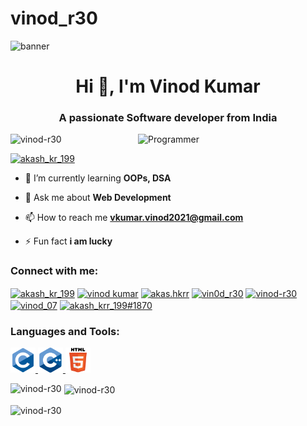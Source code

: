 # vinod_r30
<img src="https://1.bp.blogspot.com/-7A4WynwLsMw/XbBpCXG8fHI/AAAAAAAAMt4/uOa1bpLskYgrwGbllhSu2SDj_Mig8SXJQCLcBGAsYHQ/s1600/2000_600px.gif" alt="banner" >
<h1 align="center">Hi 👋, I'm Vinod Kumar</h1>
<h3 align="center">A passionate Software developer from India</h3>
<img align="right" src="https://yt3.ggpht.com/a/AGF-l79c84ovmkmu8N8X1BaM7t5QjsNglp5QGkBwGA=s900-c-k-c0xffffffff-no-rj-mo" alt="Programmer" width="300" >

<p align="left"> <img src="https://komarev.com/ghpvc/?username=vinod-r30&label=Profile%20views&color=0e75b6&style=flat" alt="vinod-r30" /> </p>

<p align="left"> <a href="https://twitter.com/akash_kr_199" target="blank"><img src="https://img.shields.io/twitter/follow/akash_kr_199?logo=twitter&style=for-the-badge" alt="akash_kr_199" /></a> </p>

- 🌱 I’m currently learning **OOPs, DSA**

- 💬 Ask me about **Web Development**

- 📫 How to reach me **vkumar.vinod2021@gmail.com**

- ⚡ Fun fact **i am lucky**

<h3 align="left">Connect with me:</h3>
<p align="left">
<a href="https://twitter.com/akash_kr_199" target="blank"><img align="center" src="https://raw.githubusercontent.com/rahuldkjain/github-profile-readme-generator/master/src/images/icons/Social/twitter.svg" alt="akash_kr_199" height="30" width="40" /></a>
<a href="https://linkedin.com/in/vinod kumar" target="blank"><img align="center" src="https://raw.githubusercontent.com/rahuldkjain/github-profile-readme-generator/master/src/images/icons/Social/linked-in-alt.svg" alt="vinod kumar" height="30" width="40" /></a>
<a href="https://instagram.com/akas.hkrr" target="blank"><img align="center" src="https://raw.githubusercontent.com/rahuldkjain/github-profile-readme-generator/master/src/images/icons/Social/instagram.svg" alt="akas.hkrr" height="30" width="40" /></a>
<a href="https://www.codechef.com/users/vin0d_r30" target="blank"><img align="center" src="https://cdn.jsdelivr.net/npm/simple-icons@3.1.0/icons/codechef.svg" alt="vin0d_r30" height="30" width="40" /></a>
<a href="https://www.leetcode.com/vinod-r30" target="blank"><img align="center" src="https://raw.githubusercontent.com/rahuldkjain/github-profile-readme-generator/master/src/images/icons/Social/leet-code.svg" alt="vinod-r30" height="30" width="40" /></a>
<a href="https://auth.geeksforgeeks.org/user/vinod_07" target="blank"><img align="center" src="https://raw.githubusercontent.com/rahuldkjain/github-profile-readme-generator/master/src/images/icons/Social/geeks-for-geeks.svg" alt="vinod_07" height="30" width="40" /></a>
<a href="https://discord.gg/akash_krr_199#1870" target="blank"><img align="center" src="https://raw.githubusercontent.com/rahuldkjain/github-profile-readme-generator/master/src/images/icons/Social/discord.svg" alt="akash_krr_199#1870" height="30" width="40" /></a>
</p>

<h3 align="left">Languages and Tools:</h3>
<p align="left"> <a href="https://www.cprogramming.com/" target="_blank" rel="noreferrer"> <img src="https://raw.githubusercontent.com/devicons/devicon/master/icons/c/c-original.svg" alt="c" width="40" height="40"/> </a> <a href="https://www.w3schools.com/cpp/" target="_blank" rel="noreferrer"> <img src="https://raw.githubusercontent.com/devicons/devicon/master/icons/cplusplus/cplusplus-original.svg" alt="cplusplus" width="40" height="40"/> </a> <a href="https://www.w3.org/html/" target="_blank" rel="noreferrer"> <img src="https://raw.githubusercontent.com/devicons/devicon/master/icons/html5/html5-original-wordmark.svg" alt="html5" width="40" height="40"/> </a> </p>

<p><img align="left" src="https://github-readme-stats.vercel.app/api/top-langs?username=vinod-r30&show_icons=true&locale=en&layout=compact" alt="vinod-r30" /></p>

<p>&nbsp;<img align="center" src="https://github-readme-stats.vercel.app/api?username=vinod-r30&show_icons=true&locale=en" alt="vinod-r30" /></p>

<p><img align="center" src="https://github-readme-streak-stats.herokuapp.com/?user=vinod-r30&" alt="vinod-r30" /></p>
